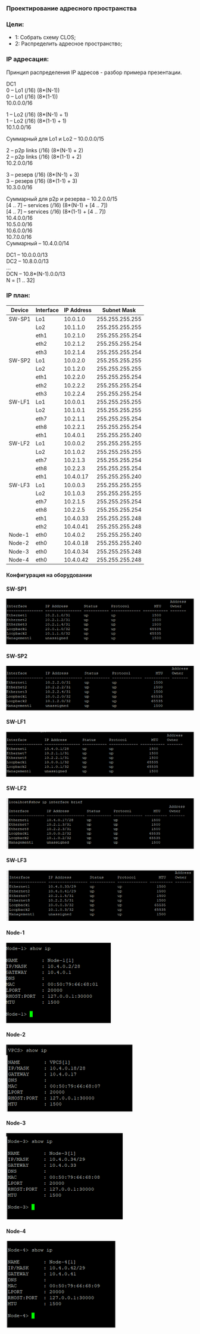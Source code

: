 ### Проектирование адресного пространства

### Цели:
- 1: Собрать схему CLOS;
- 2: Распределить адресное пространство;


### IP адресация:
Принцип распределения IP адресов - разбор примера презентации.

DC1<br> 
0 – Lo1 (/16) (8*(N-1))<br>
0 – Lo1 (/16) (8*(1-1))<br>
10.0.0.0/16<br>

1 – Lo2 (/16) (8*(N-1) + 1)<br>
1 – Lo2 (/16) (8*(1-1) + 1)<br>
10.1.0.0/16<br>

Суммарный для Lo1 и Lo2 – 10.0.0.0/15<br>

2 – p2p links (/16) (8*(N-1) + 2)<br>
2 – p2p links (/16) (8*(1-1) + 2)<br>
10.2.0.0/16<br>

3 – резерв (/16) (8*(N-1) + 3)<br>
3 – резерв (/16) (8*(1-1) + 3)<br>
10.3.0.0/16<br>

Суммарный для p2p и резерва – 10.2.0.0/15<br>
[4 .. 7] – services (/16) (8*(N-1) + [4 .. 7])<br>
[4 .. 7] – services (/16) (8*(1-1) + [4 .. 7])<br>
10.4.0.0/16<br>
10.5.0.0/16<br>
10.6.0.0/16<br>
10.7.0.0/16<br>
Суммарный – 10.4.0.0/14<br>

DC1 – 10.0.0.0/13<br>
DC2 – 10.8.0.0/13<br>
…<br>
DCN – 10.8*(N-1).0.0/13<br>
N = [1 .. 32]<br>

### IP план:
Device|Interface|IP Address|Subnet Mask
---|---|---|---
SW-SP1|Lo1|10.0.1.0|255.255.255.255
||Lo2|10.1.1.0|255.255.255.255
||eth1|10.2.1.0|255.255.255.254
||eth2|10.2.1.2|255.255.255.254
||eth3|10.2.1.4|255.255.255.254
SW-SP2|Lo1|10.0.2.0|255.255.255.255
||Lo2|10.1.2.0|255.255.255.255
||eth1|10.2.2.0|255.255.255.254
||eth2|10.2.2.2|255.255.255.254
||eth3|10.2.2.4|255.255.255.254
SW-LF1|Lo1|10.0.0.1|255.255.255.255
||Lo2|10.1.0.1|255.255.255.255
||eth7|10.2.1.1|255.255.255.254
||eth8|10.2.2.1|255.255.255.254
||eth1|10.4.0.1|255.255.255.240
SW-LF2|Lo1|10.0.0.2|255.255.255.255
||Lo2|10.1.0.2|255.255.255.255
||eth7|10.2.1.3|255.255.255.254
||eth8|10.2.2.3|255.255.255.254
||eth1|10.4.0.17|255.255.255.240
SW-LF3|Lo1|10.0.0.3|255.255.255.255
||Lo2|10.1.0.3|255.255.255.255
||eth7|10.2.1.5|255.255.255.254
||eth8|10.2.2.5|255.255.255.254
||eth1|10.4.0.33|255.255.255.248
||eth2|10.4.0.41|255.255.255.248
Node-1|eth0|10.4.0.2|255.255.255.240
Node-2|eth0|10.4.0.18|255.255.255.240
Node-3|eth0|10.4.0.34|255.255.255.248
Node-4|eth0|10.4.0.42|255.255.255.248

#### Конфигурация на оборудовании

#### SW-SP1
![img_1.png](SW-SP1.png)

#### SW-SP2
![img_2.png](SW-SP2.png)

#### SW-LF1
![img_3.png](SW-LF1.png)

#### SW-LF2
![img_4.png](SW-LF2.png)

#### SW-LF3
![img_5.png](SW-LF3.png)

#### Node-1
![img_6.png](Node-1.png)

#### Node-2
![img_7.png](Node-2.png)

#### Node-3
![img_8.png](Node-3.png)

#### Node-4
![img_9.png](Node-4.png)
